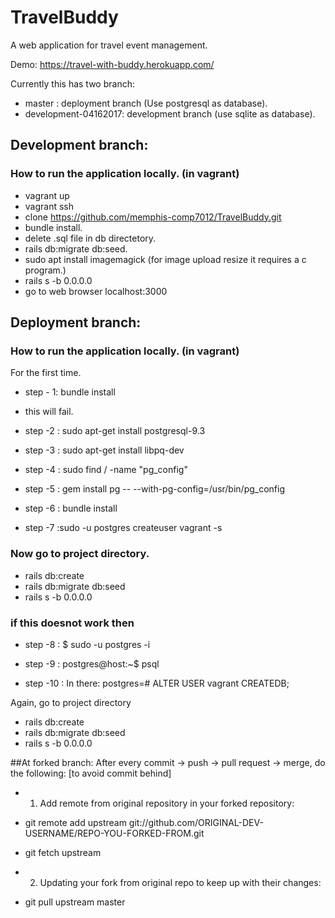 # TravelBuddy
A web application for travel event management.

Demo: https://travel-with-buddy.herokuapp.com/

Currently this has two branch: 

- master : deployment branch (Use postgresql as database).
- development-04162017: development branch (use sqlite as database).


## Development branch:
### How to run the application locally. (in vagrant)
- vagrant up 
- vagrant ssh
- clone https://github.com/memphis-comp7012/TravelBuddy.git
- bundle install.
- delete .sql file in db directetory.
- rails db:migrate db:seed.
- sudo apt install imagemagick (for image upload resize it requires a c program.)
- rails s -b 0.0.0.0
- go to web browser localhost:3000

## Deployment branch:
### How to run the application locally. (in vagrant)
For the first time. 

- step - 1: bundle install
- this will fail.
- step -2 : sudo apt-get install postgresql-9.3
- step -3 : sudo apt-get install libpq-dev
- step -4 : sudo find / -name "pg_config"
- step -5 : gem install pg -- --with-pg-config=/usr/bin/pg_config

- step -6 : bundle install
- step -7 :sudo -u postgres createuser vagrant -s

### Now go to project directory. 
- rails db:create
- rails db:migrate db:seed
- rails s -b 0.0.0.0

### if this doesnot work then 
- step -8 : $ sudo -u postgres -i

- step -9 : postgres@host:~$ psql
- step -10 : In there: postgres=# ALTER USER vagrant CREATEDB;


Again, go to project directory
- rails db:create
- rails db:migrate db:seed
- rails s -b 0.0.0.0


##At forked branch: 
After every commit -> push -> pull request -> merge, do the following: [to avoid commit behind]
- 1. Add remote from original repository in your forked repository:

- git remote add upstream git://github.com/ORIGINAL-DEV-USERNAME/REPO-YOU-FORKED-FROM.git
- git fetch upstream
- 2. Updating your fork from original repo to keep up with their changes:
- git pull upstream master

